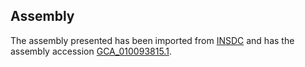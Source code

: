 
Assembly
--------

The assembly presented has been imported from 
[INSDC](http://www.insdc.org) and has the assembly accession
[GCA\_010093815.1](http://www.ebi.ac.uk/ena/data/view/GCA_010093815.1).

